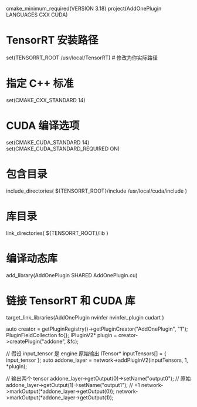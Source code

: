 cmake_minimum_required(VERSION 3.18)
project(AddOnePlugin LANGUAGES CXX CUDA)

# TensorRT 安装路径
set(TENSORRT_ROOT /usr/local/TensorRT)  # 修改为你实际路径

# 指定 C++ 标准
set(CMAKE_CXX_STANDARD 14)

# CUDA 编译选项
set(CMAKE_CUDA_STANDARD 14)
set(CMAKE_CUDA_STANDARD_REQUIRED ON)

# 包含目录
include_directories(
    ${TENSORRT_ROOT}/include
    /usr/local/cuda/include
)

# 库目录
link_directories(
    ${TENSORRT_ROOT}/lib
)

# 编译动态库
add_library(AddOnePlugin SHARED AddOnePlugin.cu)

# 链接 TensorRT 和 CUDA 库
target_link_libraries(AddOnePlugin
    nvinfer
    nvinfer_plugin
    cudart
)





auto creator = getPluginRegistry()->getPluginCreator("AddOnePlugin", "1");
PluginFieldCollection fc{};
IPluginV2* plugin = creator->createPlugin("addone", &fc);

// 假设 input_tensor 是 engine 原始输出
ITensor* inputTensors[] = { input_tensor };
auto addone_layer = network->addPluginV2(inputTensors, 1, *plugin);

// 输出两个 tensor
addone_layer->getOutput(0)->setName("output0");  // 原始
addone_layer->getOutput(1)->setName("output1");  // +1
network->markOutput(*addone_layer->getOutput(0));
network->markOutput(*addone_layer->getOutput(1));
